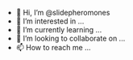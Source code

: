 - 👋 Hi, I’m @slidepheromones
- 👀 I’m interested in ...
- 🌱 I’m currently learning ...
- 💞️ I’m looking to collaborate on ...
- 📫 How to reach me ...

<!---
slidepheromones/slidepheromones is a ✨ special ✨ repository because its `README.md` (this file) appears on your GitHub profile.
You can click the Preview link to take a look at your changes.
--->
